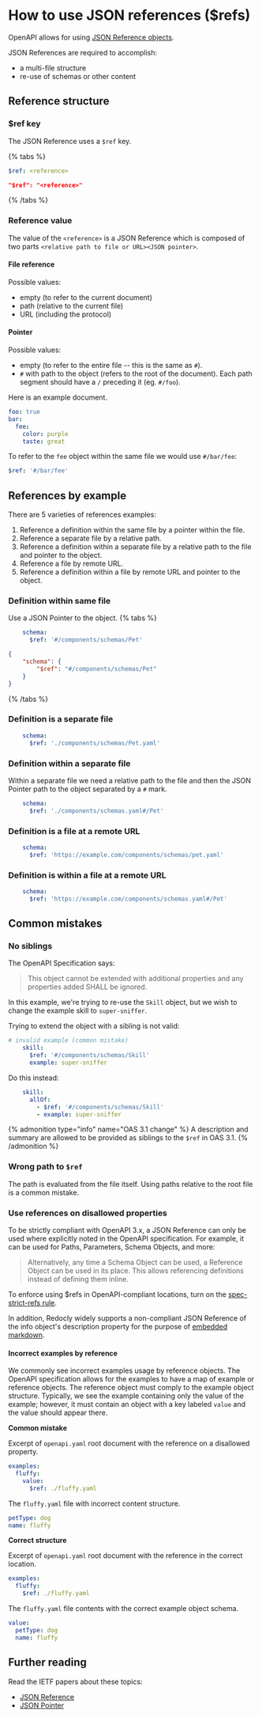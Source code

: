 # How to use JSON references ($refs)

OpenAPI allows for using [JSON Reference objects](https://github.com/OAI/OpenAPI-Specification/blob/master/versions/3.0.3.md#referenceObject).

JSON References are required to accomplish:
* a multi-file structure
* re-use of schemas or other content

## Reference structure

### $ref key

The JSON Reference uses a `$ref` key.

{% tabs %}
```yaml
$ref: <reference>
```
```json
"$ref": "<reference>"
```
{% /tabs %}
### Reference value

The value of the `<reference>` is a JSON Reference which is composed of two parts `<relative path to file or URL><JSON pointer>`.

#### File reference

Possible values:
* empty (to refer to the current document)
* path (relative to the current file)
* URL (including the protocol)

#### Pointer

Possible values:
* empty (to refer to the entire file -- this is the same as `#`).
* `#` with path to the object (refers to the root of the document). Each path segment should have a `/` preceding it (eg. `#/foo`).

Here is an example document.
```yaml
foo: true
bar:
  fee:
    color: purple
    taste: great
```

To refer to the `fee` object within the same file we would use `#/bar/fee`:

```yaml
$ref: '#/bar/fee'
```


## References by example

There are 5 varieties of references examples:

1. Reference a definition within the same file by a pointer within the file.
1. Reference a separate file by a relative path.
1. Reference a definition within a separate file by a relative path to the file and pointer to the object.
1. Reference a file by remote URL.
1. Reference a definition within a file by remote URL and pointer to the object.

### Definition within same file

Use a JSON Pointer to the object.
{% tabs %}
```yaml
    schema:
      $ref: '#/components/schemas/Pet'
```
```json
{
    "schema": {
        "$ref": "#/components/schemas/Pet"
    }
}
```
{% /tabs %}

### Definition is a separate file

```yaml
    schema:
      $ref: './components/schemas/Pet.yaml'
```

### Definition within a separate file

Within a separate file we need a relative path to the file and then the JSON Pointer path to the object separated by a `#` mark.

```yaml
    schema:
      $ref: './components/schemas.yaml#/Pet'
```

### Definition is a file at a remote URL

```yaml
    schema:
      $ref: 'https://example.com/components/schemas/pet.yaml'
```

### Definition is within a file at a remote URL

```yaml
    schema:
      $ref: 'https://example.com/components/schemas.yaml#/Pet'
```


## Common mistakes

### No siblings

The OpenAPI Specification says:

> This object cannot be extended with additional properties and any properties added SHALL be ignored.

In this example, we're trying to re-use the `Skill` object, but we wish to change the example skill to `super-sniffer`.

Trying to extend the object with a sibling is not valid:

```yaml
# invalid example (common mistake)
    skill:
      $ref: '#/components/schemas/Skill'
      example: super-sniffer
```

Do this instead:

```yaml
    skill:
      allOf:
        - $ref: '#/components/schemas/Skill'
        - example: super-sniffer
```

{% admonition type="info" name="OAS 3.1 change" %}
A description and summary are allowed to be provided as siblings to the `$ref` in OAS 3.1.
{% /admonition %}

### Wrong path to `$ref`

The path is evaluated from the file itself. Using paths relative to the root file is a common mistake.

### Use references on disallowed properties

To be strictly compliant with OpenAPI 3.x, a JSON Reference can only be used where explicitly noted in the OpenAPI specification. For example, it can be used for Paths, Parameters, Schema Objects, and more:

> Alternatively, any time a Schema Object can be used, a Reference Object can be used in its place. This allows referencing definitions instead of defining them inline.

To enforce using $refs in OpenAPI-compliant locations, turn on the [spec-strict-refs rule](/docs/cli/rules/oas/spec-strict-refs/).

In addition, Redocly widely supports a non-compliant JSON Reference of the info object's description property for the purpose of [embedded markdown](/docs-legacy/api-reference-docs/guides/embedded-markdown.md).

#### Incorrect examples by reference

We commonly see incorrect examples usage by reference objects.
The OpenAPI specification allows for the examples to have a map of example or reference objects.
The reference object must comply to the example object structure.
Typically, we see the example containing only the value of the example; however, it must contain an object with a key labeled `value` and the value should appear there.

**Common mistake**

Excerpt of `openapi.yaml` root document with the reference on a disallowed property.
```yaml
examples:
  fluffy:
    value:
      $ref: ./fluffy.yaml
```

The `fluffy.yaml` file with incorrect content structure.
```yaml
petType: dog
name: fluffy
```

**Correct structure**

Excerpt of `openapi.yaml` root document with the reference in the correct location.
```yaml
examples:
  fluffy:
    $ref: ./fluffy.yaml
```
The `fluffy.yaml` file contents with the correct example object schema.
```yaml
value:
  petType: dog
  name: fluffy
```

## Further reading

Read the IETF papers about these topics:

* [JSON Reference](https://tools.ietf.org/html/draft-pbryan-zyp-json-ref-03)
* [JSON Pointer](https://tools.ietf.org/html/rfc6901)

